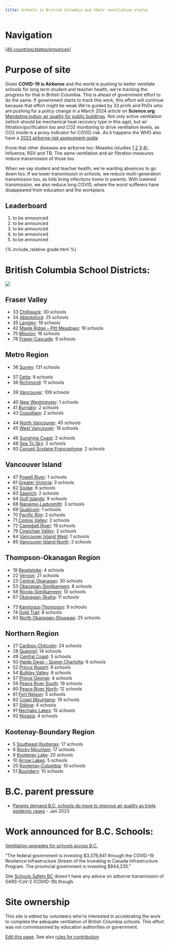 ```yaml
---
title: Schools in British Columbia and their ventilation status
---
```


# Navigation

[[All countries/states/provinces]](..)

# Purpose of site

Given **COVID-19 is Airborne** and the world is pushing to better ventilate schools for long term student and teacher health, we're tracking the progress for that in British Columbia. This is ahead of government effort to do the same. If government starts to track this work, this effort will continue because that effort might be weak.We're guided by 33 profs and PhDs who are pushing for a policy change in a March 2024 article on **Science.org**: [Mandating indoor air quality for public buildings](https://drive.google.com/file/d/16l_IH47cQtC7fFuafvHca7ORNVGITxx8/view). Not only active ventilation (which should be mechanical heat recovery type in this age), but air filtration/purification too and CO2 monitoring to drive ventilation levels, as CO2 inside is a proxy indicator for COVID risk. As it happens the WHO also have a [2023 airborne risk assessment guide](https://iris.who.int/handle/10665/376346)

Know that other diseases are airborne too: Measles (studies [1](https://www.ncbi.nlm.nih.gov/pmc/articles/PMC2810934/pdf/10982072.pdf) [2](https://www.ncbi.nlm.nih.gov/pmc/articles/PMC3880795/pdf/nihms532643.pdf) [3](https://pubmed.ncbi.nlm.nih.gov/31257413/) [4](https://www.sciencedirect.com/science/article/pii/S0196655316305363)), Influenza, RSV and TB. The same ventilation and air filtration measures reduce transmission of those too.

 When we say student and teacher health, we're wanting absences to go down too. If we lower transmission in schools, we reduce multi-generation transmission too, as kids bring infections home to parents. With lowered transmission, we also reduce long COVID, where the worst sufferers have disappeared from education and the workplace.


## Leaderboard

1. to be announced
2. to be announced
3. to be announced
4. to be announced
5. to be announced

{% include_relative grade.html %}

# British Columbia School Districts:

![](https://www.researchgate.net/profile/Jennifer-Gruno/publication/358021582/figure/fig1/AS:1129980738187266@1646419810397/British-Columbia-School-District-Regions-Province-of-British-Columbia-2021a.png)

## Fraser Valley

* 33 [Chilliwack](Chilliwack/): 30 schools
* 34 [Abbotsford](Abbotsford/): 25 schools
* 35 [Langley](Langley/): 19 schools
* 42 [Maple Ridge – Pitt Meadows](Maple_Ridge_–_Pitt_Meadows/): 18 schools
* 75 [Mission](Mission/): 16 schools
* 78 [Fraser-Cascade](Fraser-Cascade/): 9 schools

## Metro Region

* 36 [Surrey](Surrey/): 131 schools
- 37 [Delta](Delta/): 9 schools
- 36 [Richmond](Richmond/): 11 schools
* 39 [Vancouver](Vancouver/): 109 schools
- 40 [New Westminster](New_Westminster/): 1 schools
- 41 [Burnaby](Burnaby/): 2 schools
- 43 [Coquitlam](Coquitlam/): 2 schools
* 44 [North Vancouver](North_Vancouver/): 45 schools
* 45 [West Vancouver](West_Vancouver/): 18 schools
- 46 [Sunshine Coast](Sunshine_Coast/): 2 schools
- 48 [Sea To Sky](Sea_To_Sky/): 2 schools
- 93 [Conseil Scolaire Francophone](Conseil_Scolaire_Francophone/): 2 schools

## Vancouver Island

* 47 [Powell River](Powell_River/): 1 schools
* 61 [Greater Victoria](Greater_Victoria/): 3 schools
* 62 [Sooke](Sooke/): 6 schools
* 63 [Saanich](Saanich/): 2 schools
* 64 [Gulf Islands](Gulf_Islands/): 9 schools
* 68 [Nanaimo-Ladysmith](Nanaimo-Ladysmith/): 3 schools
* 69 [Qualicum](Qualicum/): 1 schools
* 70 [Pacific Rim](Pacific_Rim/): 2 schools
* 71 [Comox Valley](Comox_Valley/): 2 schools
* 72 [Campbell River](Campbell_River/): 19 schools
* 79 [Cowichan Valley](Cowichan_Valley/): 2 schools
* 84 [Vancouver Island West](Vancouver_Island_West/): 1 schools
* 85 [Vancouver Island North](Vancouver_Island_North/): 2 schools

## Thompson-Okanagan Region

* 19 [Revelstoke](Revelstoke/): 4 schools
* 22 [Vernon](Vernon/): 21 schools
* 23 [Central Okanagan](Central_Okanagan/): 30 schools
* 53 [Okanagan-Similkameen](Okanagan-Similkameen/): 8 schools
* 58 [Nicola-Similkameen](Nicola-Similkameen/): 10 schools
* 67 [Okanagan-Skaha](Okanagan-Skaha/): 11 schools
- 73 [Kamloops-Thompson](Kamloops-Thompson/): 9 schools
- 74 [Gold Trail](Gold_Trail/): 8 schools
- 83 [North Okanagan-Shuswap](North_Okanagan-Shuswap/): 25 schools

## Northern Region

* 27 [Cariboo-Chilcotin](Cariboo-Chilcotin/): 24 schools
* 28 [Quesnel](Quesnel/): 14 schools
* 49 [Central Coast](Central_Coast/): 5 schools
* 50 [Haida Gwaii - Queen Charlotte](Haida_Gwaii_-_Queen_Charlotte/): 6 schools
* 52 [Prince Rupert](Prince_Rupert/): 9 schools
* 54 [Bulkley Valley](Bulkley_Valley/): 8 schools
* 57 [Prince George](Prince_George/): 4 schools
* 59 [Peace River South](Peace_River_South/): 19 schools
* 60 [Peace River North](Peace_River_North/): 12 schools
* 81 [Fort Nelson](Fort_Nelson/): 5 schools
* 82 [Coast Mountains](Coast_Mountains/): 19 schools
* 87 [Stikine](Stikine/): 4 schools
* 91 [Nechako Lakes](Nechako_Lakes/): 15 schools
* 92 [Nisga’a](Nisga’a/): 4 schools

## Kootenay-Boundary Region

* 5 [Southeast Kootenay](Southeast_Kootenay/): 17 schools
* 6 [Rocky Mountain](Rocky_Mountain/): 17 schools
* 8 [Kootenay Lake](Kootenay_Lake/): 20 schools
* 10 [Arrow Lakes](Arrow_Lakes/): 5 schools
* 20 [Kootenay-Columbia](Kootenay-Columbia/): 10 schools
* 51 [Boundary](Boundary/): 10 schools

# B.C. parent pressure

* [Parents demand B.C. schools do more to improve air quality as triple epidemic rages](https://vancouversun.com/news/local-news/parents-demand-b-c-schools-do-more-to-improve-school-air-quality-as-triple-epidemic-rages) - Jan 2023

# Work announced for B.C. Schools:

[Ventilation upgrades for schools across B.C.](https://www.canada.ca/en/office-infrastructure/news/2024/03/ventilation-upgrades-for-schools-across-bc.html)

"The federal government is investing $3,376,941 through the COVID-19 Resilience Infrastructure Stream of the Investing in Canada Infrastructure Program. The provincial government is investing $844,235."

Site [Schools Safety BC](https://www.schoolsafetybc.ca/) doesn't have any advice on aitborne transmission of SARS-CoV-2 (COVID-19) though.

# Site ownership

This site is edited by volunteers who're interested in accelerating the work to complete the adequate ventilation of British Columbia schools. This effort was not commissioned by education authorities or government.

[Edit this page](https://github.com/ventilate-schools/BC/edit/main/index.md). See also [rules for contribution](./contribution_rules/)